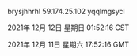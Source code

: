 brysjhhrhl 59.174.25.102 yqqlmgsycl

2021年 12月 12日 星期日 01:52:16 CST

2021年 12月 11日 星期六 17:52:16 GMT
